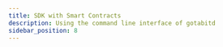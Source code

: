 ```yaml
---
title: SDK with Smart Contracts
description: Using the command line interface of gotabitd
sidebar_position: 8
---
```


